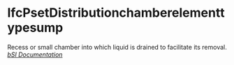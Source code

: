 IfcPsetDistributionchamberelementtypesump
=========================================
Recess or small chamber into which liquid is drained to facilitate its
removal.  
[ _bSI
Documentation_](https://standards.buildingsmart.org/IFC/DEV/IFC4_2/FINAL/HTML/schema/ifcsharedbldgserviceelements/pset/pset_distributionchamberelementtypesump.htm)



